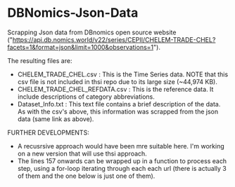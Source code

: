 # DBNomics-Json-Data
Scrapping Json data from DBnomics open source website ("https://api.db.nomics.world/v22/series/CEPII/CHELEM-TRADE-CHEL?facets=1&format=json&limit=1000&observations=1").

The resulting files are:

- CHELEM_TRADE_CHEL.csv : This is the Time Series data. NOTE that this csv file is not included in thsi repo due to its
                          large size (~44,974 KB).
- CHELEM_TRADE_CHEL_REFDATA.csv : This is the reference data. It include descriptions of category abbreviations.
- Dataset_Info.txt : This text file contains a brief description of the data. As with the csv's above, this information was 
                     scrapped from the json data (same link as above).



FURTHER DEVELOPMENTS:
- A recusrsive approach would have been mre suitable here. I'm working on a new version that will use thsi approach.
- The lines 157 onwards can be wrapped up in a function to process each step, using a for-loop iterating through each
  each url (there is actually 3 of them and the one below is just one of them).
